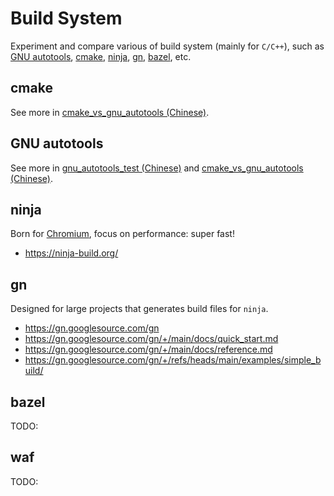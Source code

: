 # Build System
Experiment and compare various of build system (mainly for `C/C++`), such as [GNU autotools](https://en.wikipedia.org/wiki/GNU_Autotools), [cmake](https://cmake.org/), [ninja](https://ninja-build.org/), [gn](https://gn.googlesource.com/gn), [bazel](https://bazel.build/), etc.      


## cmake 
See more in [cmake_vs_gnu_autotools (Chinese)](./cmake_vs_gnu_autotools/).    

## GNU autotools
See more in [gnu_autotools_test (Chinese)](./gnu_autotools_test/) and [cmake_vs_gnu_autotools (Chinese)](./cmake_vs_gnu_autotools/).     

## ninja 
Born for [Chromium](https://www.chromium.org/), focus on performance: super fast!     

- https://ninja-build.org/

## gn 
Designed for large projects that generates build files for `ninja`.

- https://gn.googlesource.com/gn
- https://gn.googlesource.com/gn/+/main/docs/quick_start.md
- https://gn.googlesource.com/gn/+/main/docs/reference.md
- https://gn.googlesource.com/gn/+/refs/heads/main/examples/simple_build/

## bazel
TODO:     

## waf
TODO:   

